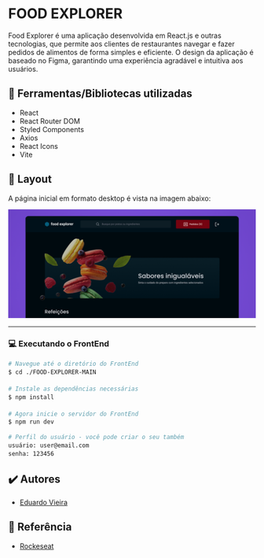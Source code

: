 # FOOD EXPLORER
Food Explorer é uma aplicação desenvolvida em React.js e outras tecnologias, que permite aos clientes de restaurantes navegar e fazer pedidos de alimentos de forma simples e eficiente. O design da aplicação é baseado no Figma, garantindo uma experiência agradável e intuitiva aos usuários.

## 📘 Ferramentas/Bibliotecas utilizadas
- React
- React Router DOM
- Styled Components
- Axios
- React Icons
- Vite


## 🎨 Layout
A página inicial em formato desktop é vista na imagem abaixo:

![foodexplorer](./src/image/a.png)

___

### 💻 Executando o FrontEnd
```bash
# Navegue até o diretório do FrontEnd
$ cd ./FOOD-EXPLORER-MAIN

# Instale as dependências necessárias
$ npm install

# Agora inicie o servidor do FrontEnd
$ npm run dev
```

```bash
# Perfil do usuário - você pode criar o seu também
usuário: user@email.com
senha: 123456
```

## ✔️ Autores

- [Eduardo Vieira](https://github.com/eduardovjesus/)

## 📄 Referência

- [Rockeseat](https://www.rocketseat.com.br/)


